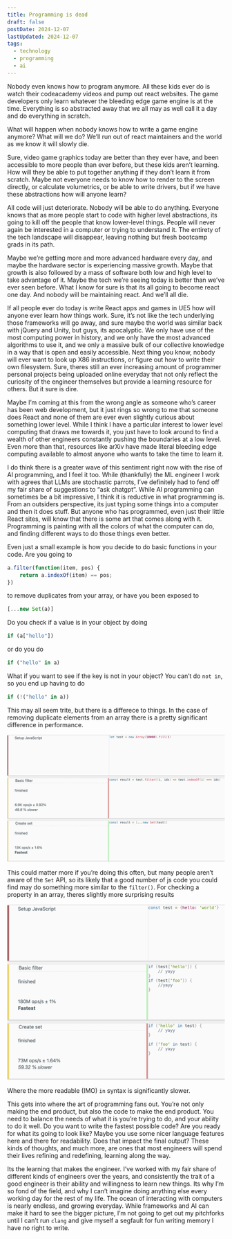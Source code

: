 ```yaml
---
title: Programming is dead
draft: false
postDate: 2024-12-07
lastUpdated: 2024-12-07
tags:
  - technology
  - programming
  - ai
---
```

Nobody even knows how to program anymore. All these kids ever do is watch their codeacademy videos and pump out react websites. The game developers only learn whatever the bleeding edge game engine is at the  time. Everything is so abstracted away that we all may as well call it a day and do everything in scratch.

What will happen when nobody knows how to write a game engine anymore? What will we do? We’ll run out of react maintainers and the world as we know it will slowly die.

Sure, video game graphics today are better than they ever have, and been accessible to more people than ever before, but these kids aren’t learning. How will they be able to put together anything if they don’t learn it from scratch. Maybe not everyone needs to know how to render to the screen directly, or calculate volumetrics, or be able to write drivers, but if we have these abstractions how will anyone learn?

All code will just deteriorate. Nobody will be able to do anything. Everyone knows that as more people start to code with higher level abstractions, its going to kill off the people that know lower-level things. People will never again be interested in a computer or trying to understand it. The entirety of the tech landscape will disappear, leaving nothing but fresh bootcamp grads in its path.

Maybe we’re getting more and more advanced hardware every day, and maybe the hardware sector is experiencing massive growth. Maybe that growth is also followed by a mass of software both low and high level to take advantage of it. Maybe the tech we’re seeing today is better than we’ve ever seen before. What I know for sure is that its all going to become react one day. And nobody will be maintaining react. And we’ll all die.

If all people ever do today is write React apps and games in UE5 how will anyone ever learn how things work. Sure, it’s not like the tech underlying those frameworks will go away, and sure maybe the world was similar back with jQuery and Unity, but guys, its apocalyptic. We only have use of the most computing power in history, and we only have the most advanced algorithms to use it, and we only a massive bulk of our collective knowledge in a way that is open and easily accessible. Next thing you know, nobody will ever want to look up X86 instructions, or figure out how to write their own filesystem. Sure, theres still an ever increasing amount of programmer personal projects being uploaded online everyday that not only reflect the curiosity of the engineer themselves but provide a learning resource for others. But it sure is dire.

Maybe I’m coming at this from the wrong angle as someone who’s career has been web development, but it just rings so wrong to me that someone does React and none of them are ever even slightly curious about something lower level. While I think I have a particular interest to lower level computing that draws me towards it, you just have to look around to find a wealth of other engineers constantly pushing the boundaries at a low level. Even more than that, resources like arXiv have made literal bleeding edge computing available to almost anyone who wants to take the time to learn it. 

I do think there is a greater wave of this sentiment right now with the rise of AI programming, and I feel it too. While (thankfully) the ML engineer I work with agrees that LLMs are stochastic parrots, I’ve definitely had to fend off my fair share of suggestions to “ask chatgpt”. While AI programming can sometimes be a bit impressive, I think it is reductive in what programming is. From an outsiders perspective, its just typing some things into a computer and then it does stuff. But anyone who has programmed, even just their little React sites, will know that there is some art that comes along with it. Programming is painting with all the colors of what the computer can do, and finding different ways to do those things even better. 

Even just a small example is how you decide to do basic functions in your code. Are you going to 

```javascript
a.filter(function(item, pos) {
    return a.indexOf(item) == pos;
})
```

to remove duplicates from your array, or have you been exposed to

``` javascript
[...new Set(a)]
```

Do you check if a value is in your object by doing

```javascript
if (a["hello"])
```

or do you do

```javascript
if ("hello" in a)
```

What if you want to see if the key is not in your object? You can’t do `not in`, so you end up having to do 

```javascript
if (!("hello" in a))
```

This may all seem trite, but there is a differece to things. In the case of removing duplicate elements from an array there is a pretty significant difference in performance. 

![Array dedupe benchmark](../../images/js-array-dedup-benchmark.png)

This could matter more if you’re doing this often, but many people aren’t aware of the `Set` API, so its likely that a good number of js code you could find may do something more similar to the `filter()`. For checking a property in an array, theres slightly more surprising results 

![Object property existence benchmark](../../images/object-property-exists-benchmark.png) 

Where the more readable (IMO) `in` syntax is significantly slower.

This gets into where the art of programming fans out. You’re not only making the end product, but also the code to make the end product. You need to balance the needs of what it is you’re trying to do, and your ability to do it well. Do you want to write the fastest possible code? Are you ready for what its going to look like? Maybe you use some nicer language features here and there for readability. Does that impact the final output? These kinds of thoughts, and much more, are ones that most engineers will spend their lives refining and redefining, learning along the way.

Its the learning that makes the engineer. I’ve worked with my fair share of different kinds of engineers over the years, and consistently the trait of a good engineer is their ability and willingness to learn new things. Its why I’m so fond of the field, and why I can’t imagine doing anything else every working day for the rest of my life. The ocean of interacting with computers is nearly endless, and growing everyday. While frameworks and AI can make it hard to see the bigger picture, I’m not going to get out my pitchforks until I can’t run `clang` and give myself a segfault for fun writing memory I have no right to write.